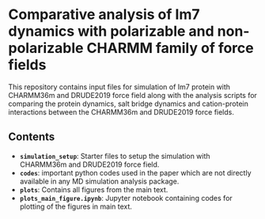 # Comparative analysis of Im7 dynamics with polarizable and non-polarizable CHARMM family of force fields
This repository contains input files for simulation of Im7 protein with CHARMM36m and DRUDE2019 force field along with the analysis scripts for comparing the protein dynamics, salt bridge dynamics and cation-protein interactions between the CHARMM36m and DRUDE2019 force fields.

## Contents
- **`simulation_setup`**: Starter files to setup the simulation with CHARMM36m and DRUDE2019 force field.
- **`codes`**: important python codes used in the paper which are not directly available in any MD simulation analysis package.
- **`plots`**: Contains all figures from the main text.
- **`plots_main_figure.ipynb`**: Jupyter notebook containing codes for plotting of the figures in main text.
